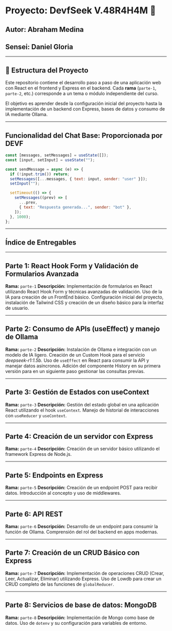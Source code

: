 # Proyecto: DevfSeek V.48R4H4M 🐋
## Autor: Abraham Medina
## Sensei: Daniel Gloria 

---

##  🤖 Estructura del Proyecto

Este repositorio contiene el desarrollo paso a paso de una aplicación web con React en el frontend y Express en el backend. Cada **rama** (`parte-1`, `parte-2`, etc.) corresponde a un tema o módulo independiente del curso. 

El objetivo es aprender desde la configuración inicial del proyecto hasta la implementación de un backend con Express, bases de datos y consumo de IA mediante Ollama.

---

## Funcionalidad del Chat Base: Proporcionada por DEVF

```javascript
const [messages, setMessages] = useState([]);
const [input, setInput] = useState("");

const sendMessage = async (e) => {
  if (!input.trim()) return;
  setMessages([...messages, { text: input, sender: "user" }]);
  setInput("");

  setTimeout(() => {
    setMessages((prev) => [
      ...prev,
      { text: "Respuesta generada...", sender: "bot" },
    ]);
  }, 1000);
};
```

---

## Índice de Entregables

---

## Parte 1: React Hook Form y Validación de Formularios Avanzada

**Rama:** `parte-1`
**Descripción:** Implementación de formularios en React utilizando React Hook Form y técnicas avanzadas de validación. Uso de la IA para creación de un FrontEnd básico. Configuración inicial del proyecto, instalación de Tailwind CSS y creación de un diseño básico para la interfaz de usuario.

---

## Parte 2: Consumo de APIs (useEffect) y manejo de Ollama

**Rama:** `parte-2`
**Descripción:** Instalación de Ollama e integración con un modelo de IA ligero. Creación de un Custom Hook para el servicio *deepseek-r1:1.5b.* Uso de `useEffect` en React para consumir la API y manejar datos asíncronos. Adición del componente History en su primera versión para en un siguiente paso gestionar las consultas previas.

---

## Parte 3: Gestión de Estados con useContext

**Rama:** `parte-3`
**Descripción:** Gestión del estado global en una aplicación React utilizando el hook `useContext`. Manejo de historial de interacciones con `useReducer` y `useContext`.

---

## Parte 4: Creación de un servidor con Express

**Rama:** `parte-4`
**Descripción:** Creación de un servidor básico utilizando el framework Express de Node.js.

---

## Parte 5: Endpoints en Express

**Rama:** `parte-5`
**Descripción:** Creación de un endpoint POST para recibir datos. Introducción al concepto y uso de middlewares.

---

## Parte 6: API REST

**Rama:** `parte-6`
**Descripción:**  Desarrollo de un endpoint para consumir la función de Ollama. Comprensión del rol del backend en apps modernas.

---

## Parte 7: Creación de un CRUD Básico con Express

**Rama:** `parte-7`
**Descripción:** Implementación de operaciones CRUD (Crear, Leer, Actualizar, Eliminar) utilizando Express. Uso de Lowdb para crear un CRUD completo de las funciones de `globalReducer`.

---

## Parte 8: Servicios de base de datos: MongoDB

**Rama:** `parte-8`
**Descripción:** Implementación de Mongo como base de datos. Uso de `dotenv` y su configuración para variables de entorno.